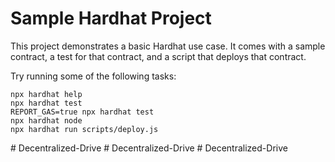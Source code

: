 # Sample Hardhat Project

This project demonstrates a basic Hardhat use case. It comes with a sample contract, a test for that contract, and a script that deploys that contract.

Try running some of the following tasks:

```shell
npx hardhat help
npx hardhat test
REPORT_GAS=true npx hardhat test
npx hardhat node
npx hardhat run scripts/deploy.js
```
#   D e c e n t r a l i z e d - D r i v e  
 #   D e c e n t r a l i z e d - D r i v e  
 #   D e c e n t r a l i z e d - D r i v e  
 